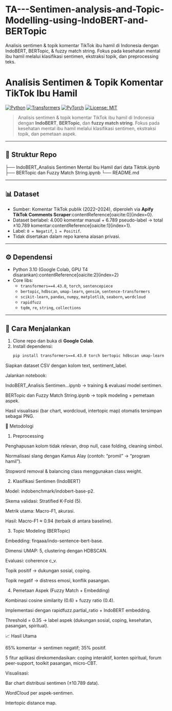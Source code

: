 # TA---Sentimen-analysis-and-Topic-Modelling-using-IndoBERT-and-BERTopic
Analisis sentimen &amp; topik komentar TikTok ibu hamil di Indonesia dengan IndoBERT, BERTopic, &amp; fuzzy match string. Fokus pada kesehatan mental ibu hamil melalui klasifikasi sentimen, ekstraksi topik, dan preprocessing teks.

# Analisis Sentimen & Topik Komentar TikTok Ibu Hamil

[![Python](https://img.shields.io/badge/python-3.10-blue.svg)](https://www.python.org/)
[![Transformers](https://img.shields.io/badge/transformers-4.43.0-green.svg)](https://huggingface.co/transformers/)
[![PyTorch](https://img.shields.io/badge/pytorch-2.x-red.svg)](https://pytorch.org/)
[![License: MIT](https://img.shields.io/badge/License-MIT-yellow.svg)](LICENSE)

> Analisis sentimen & topik komentar TikTok ibu hamil di Indonesia dengan **IndoBERT**, **BERTopic**, dan **fuzzy match string**. Fokus pada kesehatan mental ibu hamil melalui klasifikasi sentimen, ekstraksi topik, dan pemetaan aspek.

---

## 📂 Struktur Repo

├── IndoBERT_Analisis Sentimen Mental Ibu Hamil dari data Tiktok.ipynb
├── BERTopic dan Fuzzy Match String.ipynb
└── README.md


---

## 📊 Dataset
- Sumber: Komentar TikTok publik (2022–2024), diperoleh via **Apify TikTok Comments Scraper**:contentReference[oaicite:0]{index=0}.
- Dataset berlabel: 4.000 komentar manual + 6.789 pseudo-label → total ±10.789 komentar:contentReference[oaicite:1]{index=1}.
- Label: `0 = Negatif`, `1 = Positif`.
- Tidak disertakan dalam repo karena alasan privasi.

---

## ⚙️ Dependensi
- Python 3.10 (Google Colab, GPU T4 disarankan):contentReference[oaicite:2]{index=2}
- Core libs:
  - `transformers==4.43.0`, `torch`, `sentencepiece`
  - `bertopic`, `hdbscan`, `umap-learn`, `gensim`, `sentence-transformers`
  - `scikit-learn`, `pandas`, `numpy`, `matplotlib`, `seaborn`, `wordcloud`
  - `rapidfuzz`
  - `tqdm`, `re`, `string`, `collections`

---

## 🚀 Cara Menjalankan
1. Clone repo dan buka di **Google Colab**.
2. Install dependensi:
   ```bash
   pip install transformers==4.43.0 torch bertopic hdbscan umap-learn gensim sentence-transformers rapidfuzz

Siapkan dataset CSV dengan kolom text, sentiment_label.

Jalankan notebook:

IndoBERT_Analisis Sentimen...ipynb → training & evaluasi model sentimen.

BERTopic dan Fuzzy Match String.ipynb → topik modeling + pemetaan aspek.

Hasil visualisasi (bar chart, wordcloud, intertopic map) otomatis tersimpan sebagai PNG.

🧠 Metodologi
1. Preprocessing

Penghapusan kolom tidak relevan, drop null, case folding, cleaning simbol.

Normalisasi slang dengan Kamus Alay (contoh: “promil” → “program hamil”).

Stopword removal & balancing class menggunakan class weight.

2. Klasifikasi Sentimen (IndoBERT)

Model: indobenchmark/indobert-base-p2.

Skema validasi: Stratified K-Fold (5).

Metrik utama: Macro-F1, akurasi.

Hasil: Macro-F1 ≈ 0.94 (terbaik di antara baseline).

3. Topic Modeling (BERTopic)

Embedding: firqaaa/indo-sentence-bert-base.

Dimensi UMAP: 5, clustering dengan HDBSCAN.

Evaluasi: coherence c_v.

Topik positif → dukungan sosial, coping.

Topik negatif → distress emosi, konflik pasangan.

4. Pemetaan Aspek (Fuzzy Match + Embedding)

Kombinasi cosine similarity (0.6) + fuzzy ratio (0.4).

Implementasi dengan rapidfuzz.partial_ratio + IndoBERT embedding.

Threshold = 0.35 → label aspek (dukungan sosial, coping, kesehatan, pasangan, spiritual).

📈 Hasil Utama

65% komentar → sentimen negatif; 35% positif.

5 fitur aplikasi direkomendasikan: coping interaktif, konten spiritual, forum peer-support, toolkit pasangan, micro-CBT.

Visualisasi:

Bar chart distribusi sentimen (±10.789 data).

WordCloud per aspek-sentimen.

Intertopic distance map.
